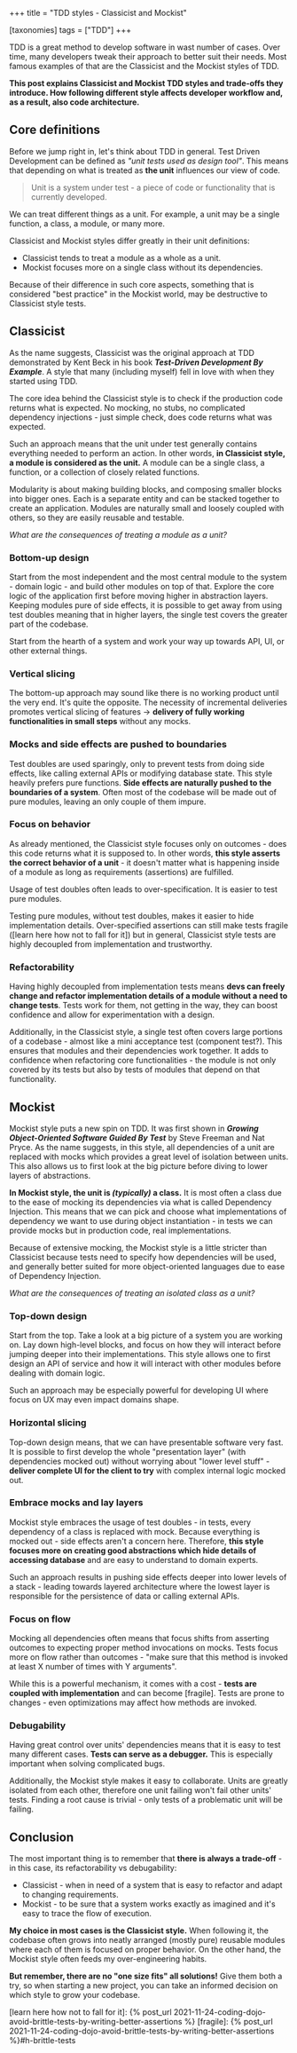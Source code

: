 +++
title = "TDD styles - Classicist and Mockist"

[taxonomies]
tags = ["TDD"]
+++

TDD is a great method to develop software in wast number of cases. Over time, many developers tweak their approach to better suit their needs. Most famous examples of that are the Classicist and the Mockist styles of TDD.

**This post explains Classicist and Mockist TDD styles and trade-offs they introduce. How following different style affects developer workflow and, as a result, also code architecture.**

## Core definitions
Before we jump right in, let's think about TDD in general. Test Driven Development can be defined as *"unit tests used as design tool"*. This means that depending on what is treated as **the unit** influences our view of code.

> Unit is a system under test - a piece of code or functionality that is currently developed.

We can treat different things as a unit. For example, a unit may be a single function, a class, a module, or many more.

Classicist and Mockist styles differ greatly in their unit definitions:
- Classicist tends to treat a module as a whole as a unit.
- Mockist focuses more on a single class without its dependencies.

Because of their difference in such core aspects, something that is considered "best practice" in the Mockist world, may be destructive to Classicist style tests.

## Classicist
As the name suggests, Classicist was the original approach at TDD demonstrated by Kent Beck in his book **_Test-Driven Development By Example_**. A style that many (including myself) fell in love with when they started using TDD.

The core idea behind the Classicist style is to check if the production code returns what is expected. No mocking, no stubs, no complicated dependency injections - just simple check, does code returns what was expected.

Such an approach means that the unit under test generally contains everything needed to perform an action. In other words, **in Classicist style, a module is considered as the unit.** A module can be a single class, a function, or a collection of closely related functions.

Modularity is about making building blocks, and composing smaller blocks into bigger ones. Each is a separate entity and can be stacked together to create an application. Modules are naturally small and loosely coupled with others, so they are easily reusable and testable.

*What are the consequences of treating a module as a unit?*

### Bottom-up design 
Start from the most independent and the most central module to the system - domain logic - and build other modules on top of that. Explore the core logic of the application first before moving higher in abstraction layers. Keeping modules pure of side effects, it is possible to get away from using test doubles meaning that in higher layers, the single test covers the greater part of the codebase.

Start from the hearth of a system and work your way up towards API, UI, or other external things.

### Vertical slicing 
The bottom-up approach may sound like there is no working product until the very end. It's quite the opposite. The necessity of incremental deliveries promotes vertical slicing of features ->  **delivery of fully working** **functionalities in small steps** without any mocks.

### Mocks and side effects are pushed to boundaries
Test doubles are used sparingly, only to prevent tests from doing side effects, like calling external APIs or modifying database state. This style heavily prefers pure functions. **Side effects are naturally pushed to the boundaries of a system**. Often most of the codebase will be made out of pure modules, leaving an only couple of them impure. 

### Focus on behavior
As already mentioned, the Classicist style focuses only on outcomes - does this code returns what it is supposed to. In other words, **this style asserts the correct behavior of a unit** -  it doesn't matter what is happening inside of a module as long as requirements (assertions) are fulfilled.

Usage of test doubles often leads to over-specification. It is easier to test pure modules.

Testing pure modules, without test doubles, makes it easier to hide implementation details. Over-specified assertions can still make tests fragile ([learn here how not to fall for it]) but in general, Classicist style tests are highly decoupled from implementation and trustworthy.

### Refactorability
Having highly decoupled from implementation tests means **devs can freely change and refactor implementation details of a module without a need to change tests**. Tests work for them, not getting in the way, they can boost confidence and allow for experimentation with a design.

Additionally, in the Classicist style, a single test often covers large portions of a codebase - almost like a mini acceptance test (component test?). This ensures that modules and their dependencies work together. It adds to confidence when refactoring core functionalities - the module is not only covered by its tests but also by tests of modules that depend on that functionality.

## Mockist
Mockist style puts a new spin on TDD. It was first shown in **_Growing Object-Oriented Software Guided By Test_** by Steve Freeman and Nat Pryce. As the name suggests, in this style, all dependencies of a unit are replaced with mocks which provides a great level of isolation between units. This also allows us to first look at the big picture before diving to lower layers of abstractions.

**In Mockist style, the unit is *(typically)* a class.** It is most often a class due to the ease of mocking its dependencies via what is called Dependency Injection. This means that we can pick and choose what implementations of dependency we want to use during object instantiation - in tests we can provide mocks but in production code, real implementations.  

Because of extensive mocking, the Mockist style is a little stricter than Classicist because tests need to specify how dependencies will be used, and generally better suited for more object-oriented languages due to ease of Dependency Injection.

*What are the consequences of treating an isolated class as a unit?*

### Top-down design
Start from the top. Take a look at a big picture of a system you are working on. Lay down high-level blocks, and focus on how they will interact before jumping deeper into their implementations. This style allows one to first design an API of service and how it will interact with other modules before dealing with domain logic. 

Such an approach may be especially powerful for developing UI where focus on UX may even impact domains shape.

### Horizontal slicing
Top-down design means, that we can have presentable software very fast. It is possible to first develop the whole "presentation layer" (with dependencies mocked out) without worrying about "lower level stuff" - **deliver complete UI for the client to try** with complex internal logic mocked out.

### Embrace mocks and lay layers
Mockist style embraces the usage of test doubles - in tests, every dependency of a class is replaced with mock. Because everything is mocked out - side effects aren't a concern here. Therefore, **this style focuses more on creating good abstractions which hide details of accessing database** and are easy to understand to domain experts.

Such an approach results in pushing side effects deeper into lower levels of a stack - leading towards layered architecture where the lowest layer is responsible for the persistence of data or calling external APIs.

### Focus on flow
Mocking all dependencies often means that focus shifts from asserting outcomes to expecting proper method invocations on mocks.
Tests focus more on flow rather than outcomes - "make sure that this method is invoked at least X number of times with Y arguments". 

While this is a powerful mechanism, it comes with a cost - **tests are coupled with implementation** and can become [fragile]. Tests are prone to changes - even optimizations may affect how methods are invoked.

### Debugability
Having great control over units' dependencies means that it is easy to test many different cases. **Tests can serve as a debugger.** This is especially important when solving complicated bugs.

Additionally, the Mockist style makes it easy to collaborate. Units are greatly isolated from each other, therefore one unit failing won't fail other units' tests. Finding a root cause is trivial - only tests of a problematic unit will be failing.


## Conclusion
The most important thing is to remember that **there is always a trade-off** -  in this case, its refactorability vs debugability:
- Classicist - when in need of a system that is easy to refactor and adapt to changing requirements.
- Mockist - to be sure that a system works exactly as imagined and it's easy to trace the flow of execution.

**My choice in most cases is the Classicist style.** When following it, the codebase often grows into neatly arranged (mostly pure) reusable modules where each of them is focused on proper behavior. On the other hand, the Mockist style often feeds my over-engineering habits. 

**But remember, there are no "one size fits" all solutions!** Give them both a try, so when starting a new project, you can take an informed decision on which style to grow your codebase.






[learn here how not to fall for it]: {% post_url 2021-11-24-coding-dojo-avoid-brittle-tests-by-writing-better-assertions %}
[fragile]: {% post_url 2021-11-24-coding-dojo-avoid-brittle-tests-by-writing-better-assertions %}#h-brittle-tests

